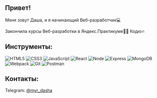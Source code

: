 ## Привет! 

Меня зовут Даша, и я начинающий Веб-разработчик💻

Закончила курсы Веб-разработки в Яндекс.Практикуме👩‍🎓
Кодю🔥

## Инструменты:

![HTML5](https://img.shields.io/badge/HTML5-E34F26?style=for-the-badge&logo=html5&logoColor=white)
![CSS3](https://img.shields.io/badge/CSS3-1572B6?style=for-the-badge&logo=css3&logoColor=white)
![JavaScript](https://img.shields.io/badge/JavaScript-323330?style=for-the-badge&logo=javascript&logoColor=F7DF1E)
![React](https://img.shields.io/badge/React-20232A?style=for-the-badge&logo=react&logoColor=61DAFB)
![Node](https://img.shields.io/badge/Node.js-43853D?style=for-the-badge&logo=node.js&logoColor=white)
![Express](https://img.shields.io/badge/Express.js-404D59?style=for-the-badge)
![MongoDB](https://img.shields.io/badge/MongoDB-4EA94B?style=for-the-badge&logo=mongodb&logoColor=white)
![Webpack](https://img.shields.io/badge/-Webpack-303030?style=for-the-badge&logo=webpack)
![Git](https://img.shields.io/badge/-Git-303030?style=for-the-badge&logo=git)
![Postman](https://img.shields.io/badge/-Postman-303030?style=for-the-badge&logo=postman)

## Контакты:

Telegram: [@myr_dasha](https://t.me/myr_dasha)
